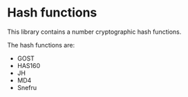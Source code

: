 # Hash functions

This library contains a number cryptographic hash functions.

The hash functions are:
- GOST
- HAS160
- JH
- MD4
- Snefru

